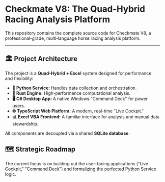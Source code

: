 # Checkmate V8: The Quad-Hybrid Racing Analysis Platform

This repository contains the complete source code for Checkmate V8, a professional-grade, multi-language horse racing analysis platform.

---

## 🏛️ Project Architecture

The project is a **Quad-Hybrid + Excel** system designed for performance and flexibility:

*   **🐍 Python Service:** Handles data collection and orchestration.
*   **🦀 Rust Engine:** High-performance computational analysis.
*   **🖥️ C# Desktop App:** A native Windows "Command Deck" for power users.
*   **🌐 TypeScript Web Platform:** A modern, real-time "Live Cockpit."
*   **📊 Excel VBA Frontend:** A familiar interface for analysis and manual data stewardship.

All components are decoupled via a shared **SQLite database**.

## 🗺️ Strategic Roadmap

The current focus is on building out the user-facing applications ("Live Cockpit," "Command Deck") and formalizing the perfected Python Service logic.